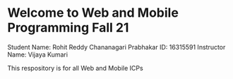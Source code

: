 # Welcome to Web and Mobile Programming Fall 21

Student Name: Rohit Reddy Chananagari Prabhakar
ID: 16315591
Instructor Name: Vijaya Kumari

This respository is for all Web and Mobile ICPs
